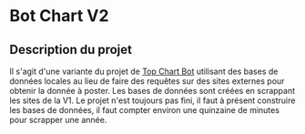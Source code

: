 # Bot Chart V2
## Description du projet
Il s'agit d'une variante du projet de [Top Chart Bot](https://github.com/3PeatVR/Bot-Chart-Public) utilisant des bases de données locales au lieu de faire des requêtes sur des sites externes pour obtenir la donnée à poster. Les bases de données sont créées en scrappant les sites de la V1.
Le projet n'est toujours pas fini, il faut à présent construire les bases de données, il faut compter environ une quinzaine de minutes pour scrapper une année.
